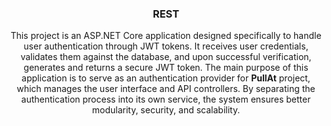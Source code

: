 <div align="center">
<h3 align="center">REST</h3>

<p>
  This project is an ASP.NET Core application designed specifically to handle user authentication through JWT tokens. It receives user credentials, validates them against the database, and upon successful verification, generates and returns a secure JWT token. The main purpose of this application is to serve as an authentication provider for <b>PullAt</b> project, which manages the user interface and API controllers. By separating the authentication process into its own service, the system ensures better modularity, security, and scalability.
</p>

</div>

